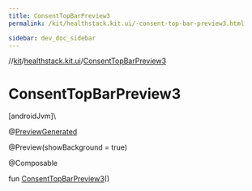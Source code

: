 ```yaml
---
title: ConsentTopBarPreview3
permalink: /kit/healthstack.kit.ui/-consent-top-bar-preview3.html

sidebar: dev_doc_sidebar
---
```

//[kit](../../index.html)/[healthstack.kit.ui](index.html)/[ConsentTopBarPreview3](-consent-top-bar-preview3.html)



# ConsentTopBarPreview3



[androidJvm]\




@[PreviewGenerated](../healthstack.kit.annotation/-preview-generated/index.html)



@Preview(showBackground = true)



@Composable



fun [ConsentTopBarPreview3](-consent-top-bar-preview3.html)()




